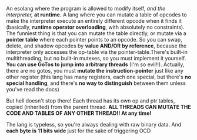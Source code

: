 An esolang where the program is allowed to modify itself, *and the interpreter,* **at runtime.** A lang where you can mutate a table of opcodes to make the interpreter execute an entirely different opcode when it finds it (basically, **runtime operator overloading**, with absolutely no constraints). The funniest thing is that you can mutate the table directly, or mutate via a **pointer table** where each pointer points to an opcode. So you can swap, delete, and shadow opcodes by **value AND/OR by reference**, because the interpreter only accesses the op-table via the pointer-table.There's built-in multithreading, but no built-in mutexes, so you must implement it yourself. **You can use GoTos to jump into arbitrary threads** (I'm so evil!!). Actually, there are no gotos, you must **mutate the instruction-pointer** just like any other register (this lang has many registers, each one special, but there's **no special handling**, and there's **no way to distinguish** between them unless you've read the docs)

But hell doesn't stop there! Each thread has its own op and ptr tables, copied (inherited) from the parent thread. **ALL THREADS CAN MUTATE THE CODE AND TABLES OF ANY OTHER THREAD!! At any time!**

The lang is typeless, so you're always dealing with raw binary data. And **each byte is 11 bits wide** just for the sake of triggering OCD
